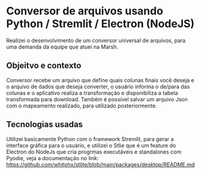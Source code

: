 # Conversor de arquivos usando Python / Stremlit / Electron (NodeJS)
Realizei o desenvolvimento de um conversor universal de arquivos, para uma demanda da equipe que atuei na Marsh.

## Objeitvo e contexto
Conversor recebe um arquivo que define quais colunas finais você deseja e o arquivo de dados que deseja converter, o usuário informa o de/para das colunas e o aplicativo realiza a transformação e disponibiliza a tabela transformada para download.
Também é possível salvar um arquivo Json com o mapeamento realizado, para utilizado posteriormente.

## Tecnologias usadas
Utilizei basicamente Python com o framework Stremlit, para gerar a interface gráfica para o usuário, e utilizei o Stlie que é um feature do Electron do NodeJs que cria progrmas executáveis e standalones com Pyodie, veja a documentação no link: 
https://github.com/whitphx/stlite/blob/main/packages/desktop/README.md
